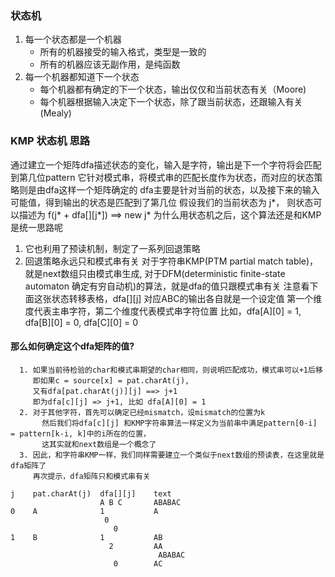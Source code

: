 ### 状态机
1. 每一个状态都是一个机器
   - 所有的机器接受的输入格式，类型是一致的
   - 所有的机器应该无副作用，是纯函数
2. 每一个机器都知道下一个状态
    - 每个机器都有确定的下一个状态，输出仅仅和当前状态有关（Moore)
    - 每个机器根据输入决定下一个状态，除了跟当前状态，还跟输入有关 (Mealy)

### KMP 状态机 思路
  通过建立一个矩阵dfa描述状态的变化，输入是字符，输出是下一个字符将会匹配到第几位pattern
  它针对模式串，将模式串的匹配长度作为状态，而对应的状态策略则是由dfa这样一个矩阵确定的
  dfa主要是针对当前的状态，以及接下来的输入可能值，得到输出的状态是匹配到了第几位
  假设我们的当前状态为 j*， 则状态可以描述为
  f(j* + dfa[][j*]) ==> new j*
  为什么用状态机之后，这个算法还是和KMP是统一思路呢
  1. 它也利用了预读机制，制定了一系列回退策略
  2. 回退策略永远只和模式串有关
      对于字符串KMP(PTM partial match table)，就是next数组只由模式串生成,
      对于DFM(deterministic finite-state automaton 确定有穷自动机)的算法，就是dfa的值只跟模式串有关
  注意看下面这张状态转移表格，dfa[][j] 对应ABC的输出各自就是一个设定值
      第一个维度代表主串字符，第二个维度代表模式串字符位置
      比如，dfa[A][0] = 1, dfa[B][0] = 0, dfa[C][0] = 0

  #### 那么如何确定这个dfa矩阵的值?
      1. 如果当前待检验的char和模式串期望的char相同，则说明匹配成功，模式串可以+1后移
         即如果c = source[x] = pat.charAt(j),
         又有dfa[pat.charAt(j)][j] ==> j+1
         即为dfa[c][j] => j+1, 比如 dfa[A][0] = 1
      2. 对于其他字符，首先可以确定已经mismatch，设mismatch的位置为k
           然后我们将dfa[c][j] 和KMP字符串算法一样定义为当前串中满足pattern[0-i] = pattern[k-i, k]中的i所在的位置，
           这其实就和next数组是一个概念了
      3. 因此，和字符串KMP一样，我们同样需要建立一个类似于next数组的预读表，在这里就是dfa矩阵了
         再次提示，dfa矩阵只和模式串有关
        
  ```
  j    pat.charAt(j)  dfa[][j]    text
                      A B C       ABABAC
  0    A              1           A
                       0
                         0
  1    B              1           AB
                        2         AA
                                   ABABAC
                         0        AC
  ```
